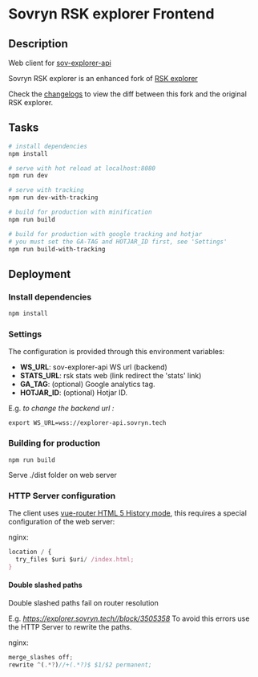 # Sovryn RSK explorer Frontend

## Description

  Web client for [sov-explorer-api](https://github.com/Sov-Team/sov-explorer-api)

  Sovryn RSK explorer is an enhanced fork of [RSK explorer](https://github.com/rsksmart/rsk-explorer)

  Check the [changelogs](https://github.com/rsksmart/rsk-explorer/compare/master...Sov-Team:master) to view the diff between this fork and the original RSK explorer.

## Tasks

``` bash
# install dependencies
npm install

# serve with hot reload at localhost:8080
npm run dev

# serve with tracking
npm run dev-with-tracking

# build for production with minification
npm run build

# build for production with google tracking and hotjar 
# you must set the GA-TAG and HOTJAR_ID first, see 'Settings'
npm run build-with-tracking

```

## Deployment

### Install dependencies

``` bash
npm install
```

### Settings

The configuration is provided through this environment variables:

- **WS_URL**: sov-explorer-api WS url (backend)
- **STATS_URL**: rsk stats web (link redirect the 'stats' link)
- **GA_TAG**: (optional) Google analytics tag.
- **HOTJAR_ID**: (optional) Hotjar ID.

E.g. *to change the backend url :*

``` shell
export WS_URL=wss://explorer-api.sovryn.tech
```

### Building for production

``` shell
npm run build
```

Serve ./dist folder on web server

### HTTP Server configuration

The client uses [vue-router HTML 5 History mode](https://router.vuejs.org/en/essentials/history-mode.html), this requires a special configuration of the web server:

nginx:

``` javascript
location / {
  try_files $uri $uri/ /index.html;
}
```

#### Double slashed paths

Double slashed paths fail on router resolution

E.g. *https://explorer.sovryn.tech//block/3505358*
To avoid this errors use the HTTP Server to rewrite the paths.

nginx:

``` javascript
merge_slashes off;
rewrite ^(.*?)//+(.*?)$ $1/$2 permanent;
```
